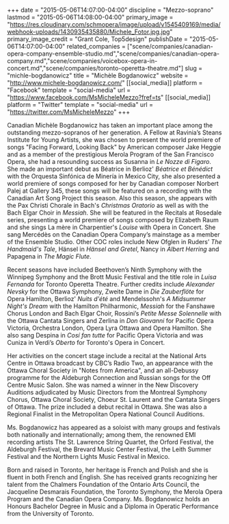 +++
date = "2015-05-06T14:07:00-04:00"
discipline = "Mezzo-soprano"
lastmod = "2015-05-06T14:08:00-04:00"
primary_image = "https://res.cloudinary.com/schmopera/image/upload/v1545409169/media/webhook-uploads/1430935435880/Michele_Fotor.jpg.jpg"
primary_image_credit = "Grant Cole, Top5design"
publishDate = "2015-05-06T14:07:00-04:00"
related_companies = ["scene/companies/canadian-opera-company-ensemble-studio.md","scene/companies/canadian-opera-company.md","scene/companies/voicebox-opera-in-concert.md","scene/companies/toronto-operetta-theatre.md"]
slug = "michle-bogdanowicz"
title = "Michèle Bogdanowicz"
website = "http://www.michele-bogdanowicz.com/"
[[social_media]]
platform = "Facebook"
template = "social-media"
url = "https://www.facebook.com/MsMicheleMezzo?fref=ts"
[[social_media]]
platform = "Twitter"
template = "social-media"
url = "https://twitter.com/MsMicheleMezzo"
+++

Canadian Michèle Bogdanowicz has taken an important place among the outstanding mezzo-sopranos of her generation. A Fellow at Ravinia’s Steans Institute for Young Artists, she was chosen to present the world premiere of songs "Facing Forward, Looking Back" by American composer Jake Heggie and as a member of the prestigious Merola Program of the San Francisco Opera, she had a resounding success as Susanna in *Le Nozze di Figaro*. She made an important debut as Béatrice in Berlioz' *Béatrice et Bénédict* with the Orquesta Sinfónica de Minería in Mexico City, she also  presented a world premiere of songs composed for her by Canadian composer Norbert Palej at Gallery 345, these songs will be featured on a recording with the Canadian Art Song Project this season.  Also this season, she appears with the Pax Christi Chorale in Bach's *Christmas Oratorio* as well as with the Bach Elgar Choir in *Messiah*. She will be featured in the Recitals at Rosedale series, presenting a world premiere of songs composed by Elizabeth Raum and she sings La mère in Charpentier's *Louise* with Opera in Concert. She sang Mercédès on the Canadian Opera Company’s mainstage as a member of the Ensemble Studio. Other COC roles include New Ofglen in Ruders’ *The Handmaid's Tale*, Hänsel in *Hänsel and Gretel*, Nancy in *Albert Herring* and Papagena in *The Magic Flute*.

Recent seasons have included Beethoven’s Ninth Symphony with the Winnipeg Symphony and the Brott Music Festival and the title role in *Luisa Fernanda* for Toronto Operetta Theatre. Further credits include *Alexander Nevsky* for the Ottawa Symphony, Zweite Dame in *Die Zauberflöte* for Opera Hamilton, Berlioz' *Nuits d'été* and Mendelssohn's *A Midsummer Night's Dream* with the Hamilton Philharmonic, *Messiah* for the Fanshawe Chorus London and Bach Elgar Choir, Rossini’s *Petite Messe Solennelle* with the Ottawa Cantata Singers and Zerlina in *Don Giovanni* for Pacific Opera Victoria, Orchestra London, Opera Lyra Ottawa and Opera Hamilton. She also sang Despina in *Cosí fan tutte* for Pacific Opera Victoria and was Cuniza in Verdi’s *Oberto*  for Toronto's Opera in Concert.

Her activities on the concert stage include a recital at the National Arts Centre in Ottawa broadcast by CBC’s Radio Two, an appearance with the Ottawa Choral Society in "Notes from America", and an all-Debussy programme for the Aldeburgh Connection and Russian songs for the Off Centre Music Salon.  She was named a winner in the New Discovery Auditions adjudicated by Music Directors from the Montreal Symphony Chorus, Ottawa Choral Society, Choeur St. Laurent and the Cantata Singers of Ottawa. The prize included a debut recital in Ottawa. She was also a Regional Finalist in the Metropolitan Opera National Council Auditions.

Ms. Bogdanowicz has appeared as a soloist with many groups and festivals both nationally and internationally; among them, the renowned EMI recording artists The St. Lawrence String Quartet, the Orford Festival, the Aldeburgh Festival, the Brevard Music Center Festival, the Leith Summer Festival and the Northern Lights Music Festival in Mexico.

Born and raised in Toronto, her heritage is French and Polish and she is fluent in both French and English. She has received grants recognizing her talent from the Chalmers Foundation of the Ontario Arts Council, the Jacqueline Desmarais Foundation, the Toronto Symphony, the Merola Opera Program and the Canadian Opera Company. Ms. Bogdanowicz holds an Honours Bachelor Degree in Music and a Diploma in Operatic Performance from the University of Toronto.
